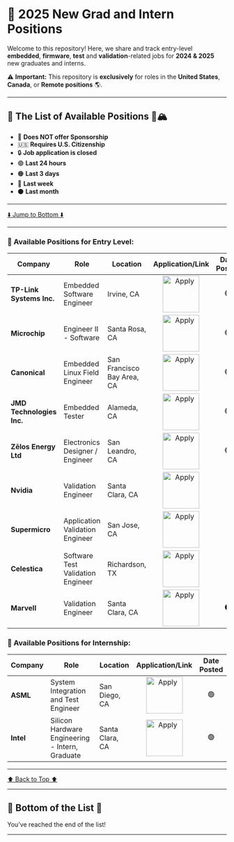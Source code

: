 # 🚀 2025 New Grad and Intern Positions

Welcome to this repository! Here, we share and track entry-level **embedded**, **firmware**, **test** and **validation**-related jobs for **2024 & 2025** new graduates and interns.

⚠️ **Important:** This repository is **exclusively** for roles in the **United States**, **Canada**, or **Remote positions** 🌎.

---

## 📜 The List of Available Positions 🚴🏔️

- 🛂 **Does NOT offer Sponsorship**
- 🇺🇸 **Requires U.S. Citizenship**
- 🔒 **Job application is closed**
- 🟢 **Last 24 hours**  
- 🟠 **Last 3 days**  
- 🔵 **Last week**  
- ⚫ **Last month**  

---

[⬇️ Jump to Bottom ⬇️](#-bottom-of-the-list)

---

### 📅 Available Positions for Entry Level:

| **Company** | **Role** | **Location** | **Application/Link** | **Date Posted** |
| --- | --- | --- | :---: | :---: |
| **TP-Link Systems Inc.** | Embedded Software Engineer | Irvine, CA | <a href="https://www.linkedin.com/jobs/view/4188477386" target="_blank" rel="noopener noreferrer"><img src="https://i.imgur.com/w6lyvuC.png" width="84" alt="Apply"></a> | 🟢  |
| **Microchip** | Engineer II - Software | Santa Rosa, CA | <a href="https://www.linkedin.com/jobs/view/4188718699" target="_blank" rel="noopener noreferrer"><img src="https://i.imgur.com/w6lyvuC.png" width="84" alt="Apply"></a>  | 🟢  |
| **Canonical** | Embedded Linux Field Engineer | San Francisco Bay Area, CA | <a href="https://www.linkedin.com/jobs/view/4188252006" target="_blank" rel="noopener noreferrer"><img src="https://i.imgur.com/w6lyvuC.png" width="84" alt="Apply"></a> | 🟢  |
| **JMD Technologies Inc.** | Embedded Tester | Alameda, CA | <a href="https://www.linkedin.com/jobs/view/4188252006" target="_blank" rel="noopener noreferrer"><img src="https://i.imgur.com/w6lyvuC.png" width="84" alt="Apply"></a> | 🟢  |
| **Zēlos Energy Ltd** | Electronics Designer / Engineer | San Leandro, CA | <a href="https://www.linkedin.com/jobs/view/4183960518" target="_blank" rel="noopener noreferrer"><img src="https://i.imgur.com/w6lyvuC.png" width="84" alt="Apply"></a> | 🟢  |
| **Nvidia** | Validation Engineer | Santa Clara, CA | <a href="https://www.linkedin.com/jobs/view/4000025204" target="_blank" rel="noopener noreferrer"><img src="https://i.imgur.com/w6lyvuC.png" width="84" alt="Apply"></a> | 🔵 |
| **Supermicro** | Application Validation Engineer  | San Jose, CA  | <a href="https://www.linkedin.com/jobs/view/4157997805" target="_blank" rel="noopener noreferrer"><img src="https://i.imgur.com/w6lyvuC.png" width="84" alt="Apply"></a> | 🔵 |
| **Celestica** | Software Test Validation Engineer | Richardson, TX | <a href="https://www.linkedin.com/jobs/view/4175133288" target="_blank" rel="noopener noreferrer"><img src="https://i.imgur.com/w6lyvuC.png" width="84" alt="Apply"></a> | 🔵 |
| **Marvell** | Validation Engineer | Santa Clara, CA | <a href="https://www.linkedin.com/jobs/view/4131510235"><img src="https://i.imgur.com/w6lyvuC.png" width="84" alt="Apply"></a> | ⚫ |


### 📅 Available Positions for Internship:

| **Company** | **Role** | **Location** | **Application/Link** | **Date Posted** |
| --- | --- | --- | :---: | :---: |
| **ASML** | System Integration and Test Engineer  | San Diego, CA | <a href="https://www.linkedin.com/jobs/view/4185956476" target="_blank" rel="noopener noreferrer"><img src="https://i.imgur.com/w6lyvuC.png" width="84" alt="Apply"></a> | 🟢  |
| **Intel** | Silicon Hardware Engineering - Intern, Graduate  | Santa Clara, CA | <a href="https://www.linkedin.com/jobs/view/4188408245" target="_blank" rel="noopener noreferrer"><img src="https://i.imgur.com/w6lyvuC.png" width="84" alt="Apply"></a>  | 🟢  |







---

[⬆️ Back to Top ⬆️](#-the-list-of-available-positions)

---

## 📍 Bottom of the List 🔽

You’ve reached the end of the list!

---
